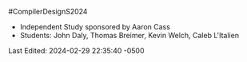 #CompilerDesignS2024
- Independent Study sponsored by Aaron Cass
- Students: John Daly, Thomas Breimer, Kevin Welch, Caleb L'Italien

Last Edited: 2024-02-29 22:35:40 -0500
